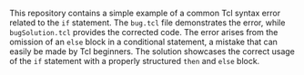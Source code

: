 This repository contains a simple example of a common Tcl syntax error related to the `if` statement.  The `bug.tcl` file demonstrates the error, while `bugSolution.tcl` provides the corrected code.  The error arises from the omission of an `else` block in a conditional statement, a mistake that can easily be made by Tcl beginners. The solution showcases the correct usage of the `if` statement with a properly structured `then` and `else` block.